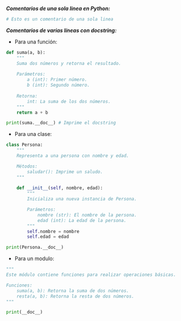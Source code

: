 ***Comentarios de una sola linea en Python:***

```python
# Esto es un comentario de una sola linea
```

***Comentarios de varias líneas con docstring:***

- Para una función:

```python
def suma(a, b):
    """
    Suma dos números y retorna el resultado.
    
    Parámetros:
        a (int): Primer número.
        b (int): Segundo número.
    
    Retorna:
        int: La suma de los dos números.
    """
    return a + b

print(suma.__doc__) # Imprime el docstring 
```

- Para una clase:

```python
class Persona:
    """
    Representa a una persona con nombre y edad.

    Métodos:
        saludar(): Imprime un saludo.
    """
    
    def __init__(self, nombre, edad):
        """
        Inicializa una nueva instancia de Persona.

        Parámetros:
            nombre (str): El nombre de la persona.
            edad (int): La edad de la persona.
        """
        self.nombre = nombre
        self.edad = edad

print(Persona.__doc__)
```

- Para un modulo:

```python
"""
Este módulo contiene funciones para realizar operaciones básicas.

Funciones:
    suma(a, b): Retorna la suma de dos números.
    resta(a, b): Retorna la resta de dos números.
"""

print(__doc__)
```